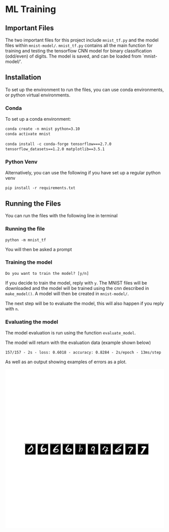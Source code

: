 # ML Training
## Important Files
The two important files for this project include `mnist_tf.py` and the model files 
within `mnist-model/`. `mnist_tf.py` contains all the main function for training
and testing the tensorflow CNN model for binary classification (odd/even) of digits.
The model is saved, and can be loaded from `mnist-model/'.

## Installation 
To set up the environment to run the files, you can use conda environments, or 
python virtual environments. 

### Conda
To set up a conda environment:
```
conda create -n mnist python=3.10
conda activate mnist

conda install -c conda-forge tensorflow===2.7.0 tensorflow_datasets==1.2.0 matplotlib==3.5.1
```

### Python Venv

Alternatively, you can use the following if you have set up a regular python venv
```angular2html
pip install -r requirements.txt
```

## Running the Files

You can run the files with the following line in terminal

### Running the file
```angular2html
python -m mnist_tf
```

You will then be asked a prompt

### Training the model

```angular2html
Do you want to train the model? [y/n]
```

If you decide to train the model, reply with `y`. The MNIST files will be downloaded and the model
will be trained using the cnn described in `make_model()`. A model will then be created in `mnist-model/`.

The next step will be to evaluate the model, this will also happen if you reply with `n`.

### Evaluating the model

The model evaluation is run using the function `evaluate_model`. 

The model will return with the evaluation data (example shown below)

```angular2html
157/157 - 2s - loss: 0.6018 - accuracy: 0.8284 - 2s/epoch - 13ms/step
```

As well as an output showing examples of errors as a plot. 

![Error Example Image ](error_example.png)
